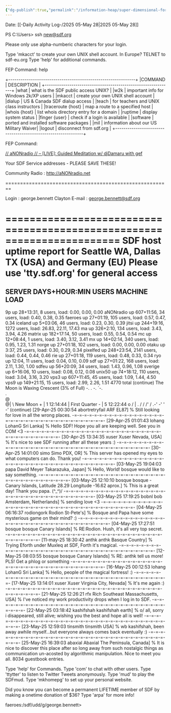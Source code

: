 ```yaml
---
{"dg-publish":true,"permalink":"/information-heap/super-dimensional-fortress/","noteIcon":"","created":"2025-05-28T10:15:24.343-05:00"}
---
```


Date: [[-Daily Activity Log-/2025 05-May 28\|2025 05-May 28]]

PS C:\Users> ssh new@sdf.org

Please only use alpha-numberic characters for your login.

Type 'mkacct' to create your own UNIX shell account.
In Europe?    TELNET to sdf-eu.org
Type 'help'   for additional commands.

FEP Command: help

+--------------------------------------------------------------+
|COMMAND             | DESCRIPTION                             |
+--------------------------------------------------------------+
|what                | what is the SDF public access UNIX?     |
|w2k                 | important info for Windows 2k/XP users  |
|mkacct              | create your own UNIX shell account      |
|dialup              | US & Canada SDF dialup access           |
|teach               | for teachers and UNIX class instructors |
|traceroute  {host}  | map a route to a specified host         |
|whois       {host}  | list whois directory entry for a domain |
|ruptime             | display system status                   |
|finger      {user}  | check if a login is available           |
|software            | ported and installed software packages  |
|mil                 | information about our US Military Waiver|
|logout              | disconnect from sdf.org                 |
+--------------------------------------------------------------+

FEP Command:

[// aNONradio // – [LIVE]: Guided Meditation w/ djDamaru with gef](https://anonradio.net/)


Your SDF Service addresses - PLEASE SAVE THESE!

Community Radio     : http://aNONradio.net

========================================================

Login          : george.bennett Clayton
E-mail         : george.bennett@sdf.org

=======================================================================
SDF host uptime report for Seattle WA, Dallas TX (USA) and Germany (EU)
             Please use 'tty.sdf.org' for general access
=======================================================================

SERVER          DAYS+HOUR:MIN       USERS   MACHINE LOAD
----------------------------------------------------------------------
9p             up  28+13:31,    8 users,  load:   0.00,   0.00,   0.00
aNONradio      up 607+11:56,   34 users,  load:   0.40,   0.38,   0.35
faeroes        up  27+01:19,  105 users,  load:   0.57,   0.47,   0.34
iceland        up   5+03:06,   46 users,  load:   0.23,   0.30,   0.39
jitsi          up 244+19:16, 1272 users,  load:  26.83,  22.11,  17.43
ma             up  326+2:10,  134 users,  load:   3.43,   3.94,   4.26
matrix         up 182+17:14,   50 users,  load:   0.55,   0.54,   0.54
mc             up  12+08:44,    1 users,  load:   3.40,   3.12,   3.41
mx             up  14+02:14,  340 users,  load:   0.95,   1.23,   1.31
norge          up  27+01:18,  102 users,  load:   0.00,   0.00,   0.00
otaku          up      3:37,   25 users,  load:   0.30,   0.29,   0.34
pixelfed       up 248+23:54, 2141 users,  load:   0.44,   0.44,   0.46
rie            up  27+01:18,  119 users,  load:   0.48,   0.33,   0.34
ryo            up     12:04,   11 users,  load:   0.04,   0.10,   0.09
sdf            up  27+01:22,  168 users,  load:   2.11,   1.30,   1.00
sdfeu          up  56+20:09,   34 users,  load:   1.43,   0.96,   1.08
sverige        up   6+16:06,   10 users,  load:   0.08,   0.12,   0.08
unix50         up  74+18:12,  110 users,  load:   3.04,   3.16,   3.20
vps3           up 607+11:45,   45 users,  load:   1.09,   1.44,   4.50
vps9           up 149+21:15,   15 users,  load:   2.99,   2.26,   1.51
                             4770 total
 (continue)
The Moon is Waxing Crescent (3% of Full)
                             -.
                                  .
                                    -.
                                      `-.
                                         \
                                          \.
                                            \
                                           @ \
                                            @|
                                              \  New Moon +
                                              |  1 12:14:44
                                              |  First Quarter -
                                              |  5 12:22:44
                                            o /
                                             |
                                           . /
                                            /
                                          /'
                                         /
                                      .-'
                                    -'
                                  '
                             -'
(continue)
[29-Apr-25 00:30:54 abortretryfail                 ARF                         EL87]
% Still looking for love in all the wrong places.
 -=-=-=-=-=-=-=-=-=-=-=-=-=-=-=-=-=-=-=-=-=-=-=-=-=-=-=-=-=-=-=-=-=-=-=-=-=-=-
[29-Apr-25 01:01:43    lohang              LohanG                    Sri Lanka]
% Hello SDF! Hope you all are keeping well. See you in COM <3
 -=-=-=-=-=-=-=-=-=-=-=-=-=-=-=-=-=-=-=-=-=-=-=-=-=-=-=-=-=-=-=-=-=-=-=-=-=-=-
[30-Apr-25 13:34:35     xuser               Xuser                  Nevada, USA]
% It's nice to see SDF running after all these years :)
 -=-=-=-=-=-=-=-=-=-=-=-=-=-=-=-=-=-=-=-=-=-=-=-=-=-=-=-=-=-=-=-=-=-=-=-=-=-=-
[30-Apr-25 14:01:00      simo                Simo                      PDX, OR]
% This server has opened my eyes to what computers can do. Thank you!
 -=-=-=-=-=-=-=-=-=-=-=-=-=-=-=-=-=-=-=-=-=-=-=-=-=-=-=-=-=-=-=-=-=-=-=-=-=-=-
[03-May-25 19:04:03      papa         David Meyer            Takarazuka, Japan]
% Hello, World! bosque would like to say something.
 -=-=-=-=-=-=-=-=-=-=-=-=-=-=-=-=-=-=-=-=-=-=-=-=-=-=-=-=-=-=-=-=-=-=-=-=-=-=-
[03-May-25 12:10:10    bosque              bosque - Canary Islands, Latitude 28.29 Longitude -16.62 aprox.]
% This is a great day! Thank you papa. (^_^)/
 -=-=-=-=-=-=-=-=-=-=-=-=-=-=-=-=-=-=-=-=-=-=-=-=-=-=-=-=-=-=-=-=-=-=-=-=-=-=-
[03-May-25 17:19:25     bobnl                 bob       Amsterdam, Netherlands]
% sending love <3
 -=-=-=-=-=-=-=-=-=-=-=-=-=-=-=-=-=-=-=-=-=-=-=-=-=-=-=-=-=-=-=-=-=-=-=-=-=-=-
[04-May-25 06:16:37 rodiongork              Rodion                    St-Pete's]
% Bosque and Papa have some mysterious game on their mind? :)
 -=-=-=-=-=-=-=-=-=-=-=-=-=-=-=-=-=-=-=-=-=-=-=-=-=-=-=-=-=-=-=-=-=-=-=-=-=-=-
[04-May-25 17:27:51    bosque              bosque               Canary Islands]
% RE:Rodion.  Hush, it's all very top secret.
 -=-=-=-=-=-=-=-=-=-=-=-=-=-=-=-=-=-=-=-=-=-=-=-=-=-=-=-=-=-=-=-=-=-=-=-=-=-=-
[11-may-25 18:30:42     anthk               anthk               Basque Country]
% Trying Eforth under Muxleq at SDF, Forth it's magical.
 -=-=-=-=-=-=-=-=-=-=-=-=-=-=-=-=-=-=-=-=-=-=-=-=-=-=-=-=-=-=-=-=-=-=-=-=-=-=-
[12-May-25 08:03:55    bosque              bosque               Canary Islands]
% RE: anthk tell us more! PLS! Get a phlog or something
 -=-=-=-=-=-=-=-=-=-=-=-=-=-=-=-=-=-=-=-=-=-=-=-=-=-=-=-=-=-=-=-=-=-=-=-=-=-=-
[16-May-25 00:12:53    lohang              LohanG                    Sri Lanka]
% Hello, people of the magical fortress! :)
 -=-=-=-=-=-=-=-=-=-=-=-=-=-=-=-=-=-=-=-=-=-=-=-=-=-=-=-=-=-=-=-=-=-=-=-=-=-=-
[17-May-25 13:14:01     xuser               Xuser        Virginia City, Nevada]
% It's me again :)
 -=-=-=-=-=-=-=-=-=-=-=-=-=-=-=-=-=-=-=-=-=-=-=-=-=-=-=-=-=-=-=-=-=-=-=-=-=-=-
[21-May-25 12:26:21       rfx                Rich Southeast Massachusetts, USA]
% I've noticed my work productivity drops when I log in to SDF.
 -=-=-=-=-=-=-=-=-=-=-=-=-=-=-=-=-=-=-=-=-=-=-=-=-=-=-=-=-=-=-=-=-=-=-=-=-=-=-
[22-May-25 03:18:42 kashifshah          kashifshah                        earth]
% o/ all, sorry i disappeared, still alive; wishing you the best and hope all is well!
 -=-=-=-=-=-=-=-=-=-=-=-=-=-=-=-=-=-=-=-=-=-=-=-=-=-=-=-=-=-=-=-=-=-=-=-=-=-=-
[23-May-25 12:59:03  tinsmith            tinsmith                          USA]
% wb kashifshah, been away awhile myself...but everyone always comes back eventually :)
 -=-=-=-=-=-=-=-=-=-=-=-=-=-=-=-=-=-=-=-=-=-=-=-=-=-=-=-=-=-=-=-=-=-=-=-=-=-=-
[25-May-25 16:39:03   abaxial             Abaxial        The Peninsula, Canada]
% It is nice to discover this place after so long away from such nostalgic things as communication un-acosted by algorithmic manipulation.  Nice to meet you all.
8034 guestbook entries.

Type 'help' for Commands.
Type 'com' to chat with other users.
Type 'ttytter' to listen to Twitter Tweets anonymously.
Type 'mud' to play the SDFmud.
Type 'mkhomepg' to set up your personal website.

Did you know you can become a permanent LIFETIME member of SDF
by making a onetime donation of $36?  Type 'arpa' for more info!

faeroes:/sdf/udd/g/george.bennett>